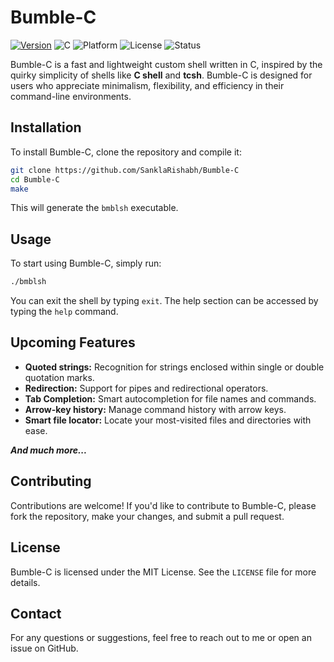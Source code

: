 # Bumble-C

[![Version](https://img.shields.io/badge/version-0.1.1--pre--release-orange.svg)](https://semver.org/)
![C](https://img.shields.io/badge/language-C-blue.svg)
![Platform](https://img.shields.io/badge/platform-Unix%2FLinux-informational.svg)
![License](https://img.shields.io/badge/license-MIT-green.svg)
![Status](https://img.shields.io/badge/status-active-brightgreen.svg)


Bumble-C is a fast and lightweight custom shell written in C, inspired by the quirky simplicity of shells like **C shell** and **tcsh**. Bumble-C is designed for users who appreciate minimalism, flexibility, and efficiency in their command-line environments.

## Installation

To install Bumble-C, clone the repository and compile it:

```bash
git clone https://github.com/SanklaRishabh/Bumble-C
cd Bumble-C
make
```

This will generate the `bmblsh` executable.

## Usage

To start using Bumble-C, simply run:

```bash
./bmblsh
```

You can exit the shell by typing `exit`.
The help section can be accessed by typing the `help` command.

## Upcoming Features

- **Quoted strings:** Recognition for strings enclosed within single or double quotation marks.
- **Redirection:** Support for pipes and redirectional operators.
- **Tab Completion:** Smart autocompletion for file names and commands.
- **Arrow-key history:** Manage command history with arrow keys.
- **Smart file locator:** Locate your most-visited files and directories with ease.

***And much more...***

## Contributing

Contributions are welcome! If you'd like to contribute to Bumble-C, please fork the repository, make your changes, and submit a pull request.

## License

Bumble-C is licensed under the MIT License. See the `LICENSE` file for more details.

## Contact

For any questions or suggestions, feel free to reach out to me or open an issue on GitHub.
